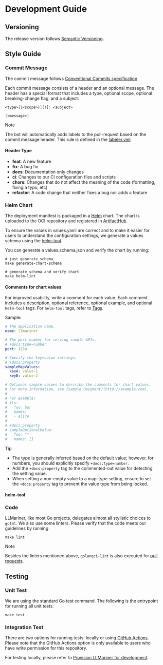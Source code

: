 # Development Guide

## Versioning

The release version follows [Semantic Versioning](https://semver.org/).

## Style Guide

### Commit Message

The commit message follows [Conventional Commits specification](https://conventionalcommits.org/).

Each commit message consists of a header and an optional message. The header has a special format that includes a type, optional scope, optional breaking-change flag, and a subject:

```
<type>[(<scope>)][!]: <subject>

[<message>]
```

> [!NOTE]
> The bot will automatically adds labels to the pull-request based on the commit message header. This rule is defined in the [labeler.yml](.github/labeler.yml).

#### Header Type

* **feat**: A new feature
* **fix**: A bug fix
* **docs**: Documentation only changes
* **ci**: Changes to our CI configuration files and scripts
* **chore**: Changes that do not affect the meaning of the code (formatting, fixing a typo, etc)
* **refactor**: A code change that neither fixes a bug nor adds a feature

### Helm Chart

The deployment manifest is packaged in a [Helm](https://helm.sh/) chart. The chart is uploaded to the OCI repository and registered in [ArtifactHub](https://artifacthub.io/packages/helm/llmariner/llmariner).

To ensure the values in values.yaml are correct and to make it easier for users to understand the configuration settings, we generate a values schema using the [helm-tool](https://github.com/cert-manager/helm-tool).

You can generate a values.schema.json and verify the chart by running:

```console
# just generate schema
make generate-chart-schema

# generate schema and verify chart
make helm-lint
```

#### Comments for chart values

For improved usability, write a comment for each value. Each comment includes a description, optional reference, optional example, and optional `helm-tool` tags. For `helm-tool` tags, refer to [Tags](https://github.com/cert-manager/helm-tool?tab=readme-ov-file#tags).

Sample:

```yaml
# The application name.
name: llmariner

# The port number for serving sample APIs.
# +docs:type=number
port: 1234

# Specify the key=value settings.
# +docs:property
sampleMapValues:
  keyA: value-1
  keyB: value-2

# Optional sample values to describe the comments for chart values.
# For more information, see [Sample Document](http://example.com).
#
# For example:
# tls:
#   foo: bar
#   names:
#   - alice
#
# +docs:property
# sampleOptionalValue:
#   foo: ""
#   names: []
```

> [!TIP]
> - The type is generally inferred based on the default value; however, for numbers, you should explicitly specify `+docs:type=number`.
> - Add the `+docs:property` tag to the commented-out value for detecting the setting value.
> - When setting a non-empty value to a map-type setting, ensure to set the `+docs:property` tag to prevent the value type from being locked.

#### helm-tool

### Code

LLMariner, like most Go projects, delegates almost all stylistic choices to `gofmt`.
We also use some linters. Please verify that the code meets our guidelines by running:

```console
make lint
```

> [!NOTE]
> Besides the linters mentioned above, `golangci-lint` is also executed for [pull requests](.github/workflows/ci-pre-merge.yml).

## Testing

### Unit Test

We are using the standard Go test command. The following is the entrypoint for running all unit tests:

```console
make test
```

### Integration Test

There are two options for running tests: locally or using [GitHub Actions](https://github.com/llmariner/llmariner/actions/workflows/manual-integration-test.yaml). Please note that the GitHub Actions option is only available to users who have write permission for this repository.

For testing locally, please refer to [Provision LLMariner for development](provision/dev/README.md).
